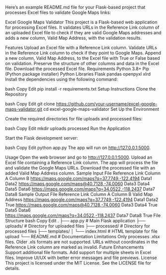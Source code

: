 
Here’s an example README.md file for your Flask-based project that processes Excel files to validate Google Maps links:

Excel Google Maps Validator
This project is a Flask-based web application for processing Excel files. It validates URLs in the Reference Link column of an uploaded Excel file to check if they are valid Google Maps addresses and adds a new column, Valid Map Address, with the validation results.

Features
Upload an Excel file with a Reference Link column.
Validate URLs in the Reference Link column to check if they point to Google Maps.
Append a new column, Valid Map Address, to the Excel file with True or False based on validation.
Preserve the structure of other columns and data in the Excel file.
Download the processed Excel file.
Requirements
Python 3.8+
Pip (Python package installer)
Python Libraries
Flask
pandas
openpyxl
xlrd
Install the dependencies using the following command:

bash
Copy
Edit
pip install -r requirements.txt
Setup Instructions
Clone the Repository

bash
Copy
Edit
git clone https://github.com/your-username/excel-google-maps-validator.git
cd excel-google-maps-validator
Set Up the Environment

Create the required directories for file uploads and processed files:

bash
Copy
Edit
mkdir uploads processed
Run the Application

Start the Flask development server:

bash
Copy
Edit
python app.py
The app will run on http://127.0.0.1:5000.

Usage
Open the web browser and go to http://127.0.0.1:5000.
Upload an Excel file containing a Reference Link column.
The app will process the file and validate the Google Maps URLs.
Download the processed file with an added Valid Map Address column.
Sample Input File
Reference Link	Column A	Column B
https://maps.google.com/maps?q=37.7749,-122.4194	Data1	Data2
https://maps.google.com/maps@40.7128,-74.0060	Data3	Data4
Data5	Data6
https://maps.google.com/maps?q=34.0522,-118.2437	Data7	Data8
Sample Output File
Reference Link	Column A	Column B	Valid Map Address
https://maps.google.com/maps?q=37.7749,-122.4194	Data1	Data2	True
https://maps.google.com/maps@40.7128,-74.0060	Data3	Data4	True
Data5	Data6	
https://maps.google.com/maps?q=34.0522,-118.2437	Data7	Data8	True
File Structure
bash
Copy
Edit
.
├── app.py               # Main Flask application
├── uploads/             # Directory for uploaded files
├── processed/           # Directory for processed files
├── templates/
│   └── index.html       # HTML template for file upload
└── README.md            # Documentation
Limitations
Only processes .xlsx files. Older .xls formats are not supported.
URLs without coordinates in the Reference Link column are marked as invalid.
Future Enhancements
Support additional file formats.
Add support for multiple sheets in Excel files.
Improve UI/UX with better error messages and file previews.
License
This project is licensed under the MIT License. See the LICENSE file for details.

